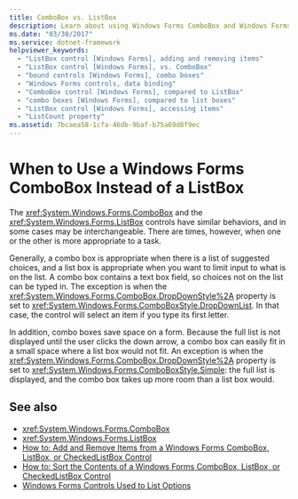 ```yaml
---
title: ComboBox vs. ListBox
description: Learn about using Windows Forms ComboBox and Windows Forms ListBox, and learn to how tell when one or the other is more appropriate for a task.
ms.date: "03/30/2017"
ms.service: dotnet-framework
helpviewer_keywords: 
  - "ListBox control [Windows Forms], adding and removing items"
  - "ListBox control [Windows Forms], vs. ComboBox"
  - "bound controls [Windows Forms], combo boxes"
  - "Windows Forms controls, data binding"
  - "ComboBox control [Windows Forms], compared to ListBox"
  - "combo boxes [Windows Forms], compared to list boxes"
  - "ListBox control [Windows Forms], accessing items"
  - "ListCount property"
ms.assetid: 7bcaea58-1cfa-46db-9baf-b75a69d8f9ec
---
```

# When to Use a Windows Forms ComboBox Instead of a ListBox

The <xref:System.Windows.Forms.ComboBox> and the <xref:System.Windows.Forms.ListBox> controls have similar behaviors, and in some cases may be interchangeable. There are times, however, when one or the other is more appropriate to a task.

Generally, a combo box is appropriate when there is a list of suggested choices, and a list box is appropriate when you want to limit input to what is on the list. A combo box contains a text box field, so choices not on the list can be typed in. The exception is when the <xref:System.Windows.Forms.ComboBox.DropDownStyle%2A> property is set to <xref:System.Windows.Forms.ComboBoxStyle.DropDownList>. In that case, the control will select an item if you type its first letter.

In addition, combo boxes save space on a form. Because the full list is not displayed until the user clicks the down arrow, a combo box can easily fit in a small space where a list box would not fit. An exception is when the <xref:System.Windows.Forms.ComboBox.DropDownStyle%2A> property is set to <xref:System.Windows.Forms.ComboBoxStyle.Simple>: the full list is displayed, and the combo box takes up more room than a list box would.

## See also

- <xref:System.Windows.Forms.ComboBox>
- <xref:System.Windows.Forms.ListBox>
- [How to: Add and Remove Items from a Windows Forms ComboBox, ListBox, or CheckedListBox Control](add-and-remove-items-from-a-wf-combobox.md)
- [How to: Sort the Contents of a Windows Forms ComboBox, ListBox, or CheckedListBox Control](sort-the-contents-of-a-wf-combobox-listbox-or-checkedlistbox-control.md)
- [Windows Forms Controls Used to List Options](windows-forms-controls-used-to-list-options.md)
